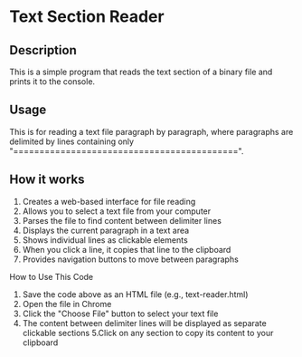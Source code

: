 # Text Section Reader
## Description
This is a simple program that reads the text section of a binary file and prints it to the console.

## Usage 
This is for reading a text file paragraph by paragraph, where paragraphs are delimited by lines containing only "===========================================".

## How it works
1. Creates a web-based interface for file reading
2. Allows you to select a text file from your computer
3. Parses the file to find content between delimiter lines
4. Displays the current paragraph in a text area
5. Shows individual lines as clickable elements
6. When you click a line, it copies that line to the clipboard
7. Provides navigation buttons to move between paragraphs

How to Use This Code
1. Save the code above as an HTML file (e.g., text-reader.html)
2. Open the file in Chrome
3. Click the "Choose File" button to select your text file
4. The content between delimiter lines will be displayed as separate clickable sections
5.Click on any section to copy its content to your clipboard